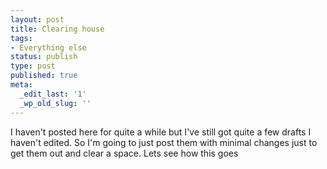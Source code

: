 ```yaml
---
layout: post
title: Clearing house
tags:
- Everything else
status: publish
type: post
published: true
meta:
  _edit_last: '1'
  _wp_old_slug: ''
---
```

I haven't posted here for quite a while but I've still got quite a few drafts I haven't edited. So I'm going to just post them with minimal changes just to get them out and clear a space.
Lets see how this goes
